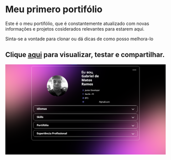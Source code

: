 <h1 aling="center">Meu primero portifólio</h1>

<p>Este é o meu portifólio, que é constantemente atualizado com novas informações e projetos cosiderados relevantes para estarem aqui.</p>
<p>Sinta-se a vontade para clonar ou dá dicas de como posso melhora-lo</p>

## Clique [aqui](https://dinos-s.github.io/Portifolio/Portifolio.html) para visualizar, testar e compartilhar.

![..](./imgs/portifolio.png)
